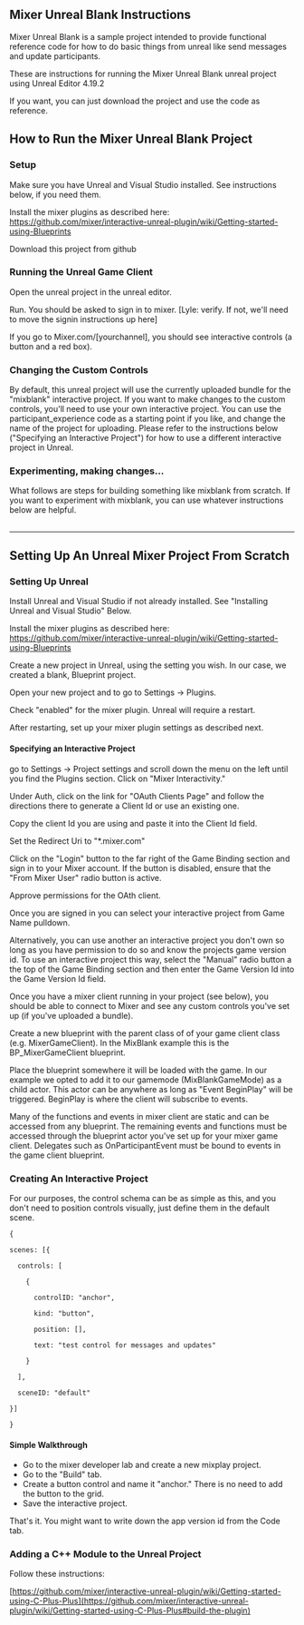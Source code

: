 
## Mixer Unreal Blank Instructions

Mixer Unreal Blank is a sample project intended to provide functional reference code for how to do basic things from unreal like send messages and update participants.

These are instructions for running the Mixer Unreal Blank unreal project using Unreal Editor 4.19.2

If you want, you can just download the project and use the code as reference.


## How to Run the Mixer Unreal Blank Project


### Setup

Make sure you have Unreal and Visual Studio installed.  See instructions below, if you need them.

Install the mixer plugins as described here: https://github.com/mixer/interactive-unreal-plugin/wiki/Getting-started-using-Blueprints

Download this project from github


### Running the Unreal Game Client

Open the unreal project in the unreal editor.

Run.  You should be asked to sign in to mixer.  [Lyle: verify.  If not, we'll need to move the signin instructions up here]

If you go to Mixer.com/[yourchannel], you should see interactive controls (a button and a red box).


### Changing the Custom Controls

By default, this unreal project will use the currently uploaded bundle for the "mixblank" interactive project.  If you want to make changes to the custom controls, you'll need to use your own interactive project.  You can use the participant_experience code as a starting point if you like, and change the name of the project for uploading.  Please refer to the instructions below ("Specifying an Interactive Project") for how to use a different interactive project in Unreal.


### Experimenting, making changes…

What follows are steps for building something like mixblank from scratch.  If you want to experiment with mixblank, you can use whatever instructions below are helpful.


## 

---



## Setting Up An Unreal Mixer Project From Scratch


### Setting Up Unreal

Install Unreal and Visual Studio if not already installed.  See "Installing Unreal and Visual Studio" Below.

Install the mixer plugins as described here: https://github.com/mixer/interactive-unreal-plugin/wiki/Getting-started-using-Blueprints

Create a new project in Unreal, using the setting you wish. In our case, we created a blank, Blueprint project.

Open your new project and to go to Settings -> Plugins.

Check "enabled" for the mixer plugin. Unreal will require a restart.

After restarting, set up your mixer plugin settings as described next.


#### Specifying an Interactive Project

go to Settings -> Project settings and scroll down the menu on the left until you find the Plugins section. Click on "Mixer Interactivity."

Under Auth, click on the link for "OAuth Clients Page" and follow the directions there to generate a Client Id or use an existing one.

Copy the client Id you are using and paste it into the Client Id field.

Set the Redirect Uri to "*.mixer.com"

Click on the "Login" button to the far right of the Game Binding section and sign in to your Mixer account. If the button is disabled, ensure that the "From Mixer User" radio button is active.

Approve permissions for the OAth client.

Once you are signed in you can select your interactive project from Game Name pulldown.

Alternatively, you can use another an interactive project you don't own so long as you have permission to do so and know the projects game version id.  To use an interactive project this way, select the "Manual" radio button a the top of the Game Binding section and then enter the Game Version Id into the Game Version Id field.

Once you have a mixer client running in your project (see below), you should be able to connect to Mixer and see any custom controls you've set up (if you've uploaded a bundle).

Create a new blueprint with the parent class of of your game client class (e.g. MixerGameClient). In the MixBlank example this is the BP_MixerGameClient blueprint.

Place the blueprint somewhere it will be loaded with the game. In our example we opted to add it to our gamemode (MixBlankGameMode) as a child actor. This actor can be anywhere as long as "Event BeginPlay" will be triggered. BeginPlay is where the client will subscribe to events.

Many of the functions and events in mixer client are static and can be accessed from any blueprint. The remaining events and functions must be accessed through the blueprint actor you've set up for your mixer game client. Delegates such as OnParticipantEvent must be bound to events in the game client blueprint.


### Creating An Interactive Project

For our purposes, the control schema can be as simple as this, and you don't need to position controls visually, just define them in the default scene.

    {

    scenes: [{

      controls: [

        {

          controlID: "anchor",

          kind: "button",

          position: [],

          text: "test control for messages and updates"

        }

      ],

      sceneID: "default"

    }]

    }


#### Simple Walkthrough



*   Go to the mixer developer lab and create a new mixplay project.
*   Go to the "Build" tab.
*   Create a button control and name it "anchor."  There is no need to add the button to the grid.
*   Save the interactive project.

That's it.  You might want to write down the app version id from the Code tab.


### Adding a C++ Module to the Unreal Project

Follow these instructions:

[https://github.com/mixer/interactive-unreal-plugin/wiki/Getting-started-using-C-Plus-Plus](https://github.com/mixer/interactive-unreal-plugin/wiki/Getting-started-using-C-Plus-Plus#build-the-plugin)

